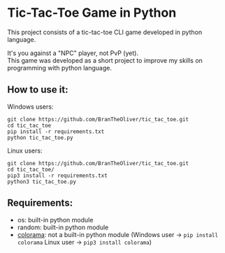 # Tic-Tac-Toe Game in Python
This project consists of a tic-tac-toe CLI game developed in python language.   

It's you against a "NPC" player, not PvP (yet).  
This game was developed as a short project to improve my skills on programming with python language.

## How to use it:
Windows users:
```
git clone https://github.com/BranTheOliver/tic_tac_toe.git
cd tic_tac_toe
pip install -r requirements.txt
python tic_tac_toe.py
```

Linux users:
```
git clone https://github.com/BranTheOliver/tic_tac_toe.git
cd tic_tac_toe/
pip3 install -r requirements.txt
python3 tic_tac_toe.py
```

## Requirements:
- os: built-in python module
- random: built-in python module
- [colorama](https://pypi.org/project/colorama/): not a built-in python module (Windows user -> `pip install colorama` Linux user -> `pip3 install colorama`)